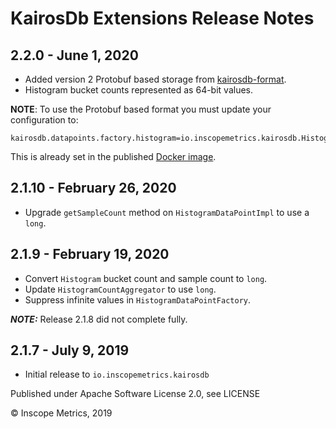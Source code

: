 KairosDb Extensions Release Notes
=================================

2.2.0 - June 1, 2020
------------------------
* Added version 2 Protobuf based storage from [kairosdb-format](https://github.com/InscopeMetrics/kairosdb-format).
* Histogram bucket counts represented as 64-bit values.

**NOTE**: To use the Protobuf based format you must update your configuration to:
```
kairosdb.datapoints.factory.histogram=io.inscopemetrics.kairosdb.HistogramDataPointV2Factory
```

This is already set in the published [Docker image](https://hub.docker.com/r/inscopemetrics/kairosdb-extensions).

2.1.10 - February 26, 2020
------------------------
* Upgrade `getSampleCount` method on `HistogramDataPointImpl` to use a `long`.

2.1.9 - February 19, 2020
------------------------
* Convert `Histogram` bucket count and sample count to `long`.
* Update `HistogramCountAggregator` to use `long`.
* Suppress infinite values in `HistogramDataPointFactory`.

***NOTE:*** Release 2.1.8 did not complete fully.

2.1.7 - July 9, 2019
------------------------
* Initial release to `io.inscopemetrics.kairosdb`

Published under Apache Software License 2.0, see LICENSE

&copy; Inscope Metrics, 2019
